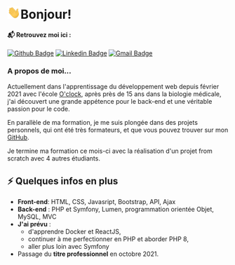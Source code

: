 <h1> <img src="https://raw.githubusercontent.com/ABSphreak/ABSphreak/master/gifs/Hi.gif" width="30px">Bonjour!</h1>
</h1>

#### 📬 Retrouvez moi ici :
[![Github Badge](http://img.shields.io/badge/-Github-black?style=flat-square&logo=github&link=https://github.com/Defcon27/)](https://github.com/Listeriaa/) 
[![Linkedin Badge](https://img.shields.io/badge/-LinkedIn-blue?style=flat-square&logo=Linkedin&logoColor=white&link=https://www.linkedin.com/in/hemanthkollipara/)](https://www.linkedin.com/in/laetitia-rd/)
[![Gmail Badge](https://img.shields.io/badge/-Gmail-d14836?style=flat-square&logo=Gmail&logoColor=white&link=mailto:laetitiarolland.dev@gmail.com)](mailto:laetitiarolland.dev@gmail.com)



### A propos de moi...  
Actuellement dans l'apprentissage du développement web depuis février 2021 avec l'école [O'clock](https://oclock.io/), après près de 15 ans dans la biologie médicale, j'ai découvert une grande appétence pour le back-end et une véritable passion pour le code.

En parallèle de ma formation, je me suis plongée dans des projets personnels, qui ont été très formateurs, et que vous pouvez trouver sur mon [GitHub](https://github.com/Listeriaa).

Je termine ma formation ce mois-ci avec la réalisation d'un projet from scratch avec 4 autres étudiants.


## ⚡️ Quelques infos en plus

- **Front-end**: HTML, CSS, Javasript, Bootstrap, API, Ajax
- **Back-end** : PHP et Symfony, Lumen, programmation orientée Objet, MySQL, MVC
- **J'ai prévu** :
  -   d'apprendre Docker et ReactJS,
  -   continuer à me perfectionner en PHP et aborder PHP 8,
  -   aller plus loin avec Symfony
- Passage du **titre professionnel** en octobre 2021.


